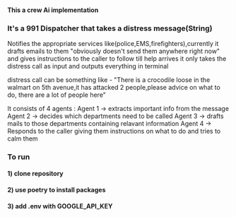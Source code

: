 #### This a crew Ai implementation

### It's a 991 Dispatcher that takes a distress message(String)

Notifies the appropriate services like(police,EMS,firefighters),currently it drafts emails to them "obviously doesn't send them anywhere right now"
and gives instructions to the caller to follow till help arrives
it only takes the distress call as input and outputs everything in terminal

distress call can be something like - "There is a crocodile loose in the walmart on 5th avenue,it has attacked 2 people,please advice on what to do, there are a lot of people here"

It consists of 4 agents :
Agent 1 -> extracts important info from the message
Agent 2 -> decides which departments need to be called 
Agent 3 -> drafts mails to those departments containing relavant information
Agent 4 -> Responds to the caller giving them instructions on what to do and tries to calm them

### To run

#### 1) clone repository
#### 2) use poetry to install packages
#### 3) add .env with GOOGLE_API_KEY
